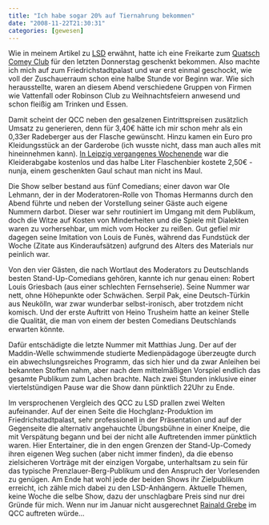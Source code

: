 ```yaml
---
title: "Ich habe sogar 20% auf Tiernahrung bekommen"
date: "2008-11-22T21:30:31"
categories: [gewesen]
---
```


Wie in meinem Artikel zu [LSD](/2008/10/18/liebe-statt-drogen/) erwähnt, hatte ich eine Freikarte zum [Quatsch Comey Club](http://quatsch-comedy-club.de/berlin/) für den letzten Donnerstag geschenkt bekommen. Also machte ich mich auf zum Friedrichstadtpalast und war erst einmal geschockt, wie voll der Zuschauerraum schon eine halbe Stunde vor Beginn war. Wie sich herausstellte, waren an diesem Abend verschiedene Gruppen von Firmen wie Vattenfall oder Robinson Club zu Weihnachtsfeiern anwesend und schon fleißig am Trinken und Essen.

Damit scheint der QCC neben den gesalzenen Eintrittspreisen zusätzlich Umsatz zu generieren, denn für 3,40€ hätte ich mir schon mehr als ein 0,33er Radeberger aus der Flasche gewünscht. Hinzu kamen ein Euro pro Kleidungsstück an der Garderobe (ich wusste nicht, dass man auch alles mit hineinnehmen kann). [In Leipzig vergangenes Wochenende](/2008/11/16/als-wetter-noch-kein-klima-war/) war die Kleiderabgabe kostenlos und das halbe Liter Flaschenbier kostete 2,50€ - nunja, einem geschenkten Gaul schaut man nicht ins Maul.

Die Show selber bestand aus fünf Comedians; einer davon war Ole Lehmann, der in der Moderatoren-Rolle von Thomas Hermanns durch den Abend führte und neben der Vorstellung seiner Gäste auch eigene Nummern darbot. Dieser war sehr routiniert im Umgang mit dem Publikum, doch die Witze auf Kosten von Minderheiten und die Spiele mit Dialekten waren zu vorhersehbar, um mich vom Hocker zu reißen. Gut gefiel mir dagegen seine Imitation von Louis de Funès, während das Fundstück der Woche (Zitate aus Kinderaufsätzen) aufgrund des Alters des Materials nur peinlich war.

Von den vier Gästen, die nach Wortlaut des Moderators zu Deutschlands besten Stand-Up-Comedians gehören, kannte ich nur genau einen: Robert Louis Griesbach (aus einer schlechten Fernsehserie). Seine Nummer war nett, ohne Höhepunkte oder Schwächen. Serpil Pak, eine Deutsch-Türkin aus Neukölln, war zwar wunderbar selbst-ironisch, aber trotzdem nicht komisch. Und der erste Auftritt von Heino Trusheim hatte an keiner Stelle die Qualität, die man von einem der besten Comedians Deutschlands erwarten könnte.

Dafür entschädigte die letzte Nummer mit Matthias Jung. Der auf der Maddin-Welle schwimmende studierte Medienpädagoge überzeugte durch ein abwechslungsreiches Programm, das sich hier und da zwar Anleihen bei bekannten Stoffen nahm, aber nach dem mittelmäßigen Vorspiel endlich das gesamte Publikum zum Lachen brachte. Nach zwei Stunden inklusive einer viertelstündigen Pause war die Show dann pünktlich 22Uhr zu Ende.

Im versprochenen Vergleich des QCC zu LSD prallen zwei Welten aufeinander. Auf der einen Seite die Hochglanz-Produktion im Friedrichstadtpalast, sehr professionell in der Präsentation und auf der Gegenseite die alternativ angehauchte Übungsbühne in einer Kneipe, die mit Verspätung begann und bei der nicht alle Auftretenden immer pünktlich waren. Hier Entertainer, die in den engen Grenzen der Stand-Up-Comedy ihren eigenen Weg suchen (aber nicht immer finden), da die ebenso zielsicheren Vorträge mit der einzigen Vorgabe, unterhaltsam zu sein für das typische Prenzlauer-Berg-Publikum und den Anspruch der Vorlesenden zu genügen. Am Ende hat wohl jede der beiden Shows ihr Zielpublikum erreicht, ich zähle mich dabei zu den LSD-Anhängern. Aktuelle Themen, keine Woche die selbe Show, dazu der unschlagbare Preis sind nur drei Gründe für mich. Wenn nur im Januar nicht ausgerechnet [Rainald Grebe](/2008/11/16/als-wetter-noch-kein-klima-war/) im QCC auftreten würde...
